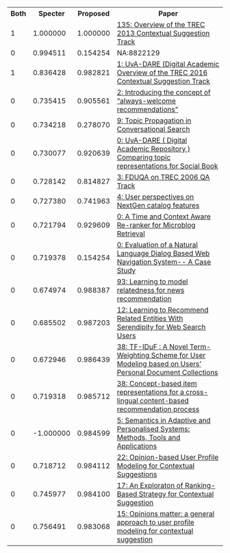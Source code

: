 <html><table><tr>
<th>Both</th>
<th>Specter</th>
<th>Proposed</th>
<th>Paper</th>
</tr>
<tr>
<td>1</td>
<td>1.000000</td>
<td>1.000000</td>
<td><a href="https://www.semanticscholar.org/paper/e7a87685a0d8f33baff82a1160e8863d22a1baa1">135: Overview of the TREC 2013 Contextual Suggestion Track</a></td>
</tr>
<tr>
<td>0</td>
<td>0.994511</td>
<td>0.154254</td>
<td>NA:8822129</td>
</tr>
<tr>
<td>1</td>
<td>0.836428</td>
<td>0.982821</td>
<td><a href="https://www.semanticscholar.org/paper/51b08a27c633c357e0930de369b97669f9b350b2">1: UvA-DARE (Digital Academic Overview of the TREC 2016 Contextual Suggestion Track</a></td>
</tr>
<tr>
<td>0</td>
<td>0.735415</td>
<td>0.905561</td>
<td><a href="https://www.semanticscholar.org/paper/a9f54304d58344382035f159d4b7103f70db12b6">2: Introducing the concept of “always-welcome recommendations”</a></td>
</tr>
<tr>
<td>0</td>
<td>0.734218</td>
<td>0.278070</td>
<td><a href="https://www.semanticscholar.org/paper/20ac920f0748700436dd7cff77ad914dd4a07884">9: Topic Propagation in Conversational Search</a></td>
</tr>
<tr>
<td>0</td>
<td>0.730077</td>
<td>0.920639</td>
<td><a href="https://www.semanticscholar.org/paper/1466fcfede735d582c41b1896aead9f913390038">0: UvA-DARE ( Digital Academic Repository ) Comparing topic representations for Social Book</a></td>
</tr>
<tr>
<td>0</td>
<td>0.728142</td>
<td>0.814827</td>
<td><a href="https://www.semanticscholar.org/paper/0420d46f26c0f03d072960bd0e343960125d44c5">3: FDUQA on TREC 2006 QA Track</a></td>
</tr>
<tr>
<td>0</td>
<td>0.727380</td>
<td>0.741963</td>
<td><a href="https://www.semanticscholar.org/paper/d6ca92ab11638df9d6d47c0070996642af138644">4: User perspectives on NextGen catalog features</a></td>
</tr>
<tr>
<td>0</td>
<td>0.721794</td>
<td>0.929609</td>
<td><a href="https://www.semanticscholar.org/paper/b89f860b1fb8d6f9b6762f0bd332e4a928d2574a">0: A Time and Context Aware Re-ranker for Microblog Retrieval</a></td>
</tr>
<tr>
<td>0</td>
<td>0.719378</td>
<td>0.154254</td>
<td><a href="https://www.semanticscholar.org/paper/e36b5c921f9e03f615de986ead0e0b5bd28f7324">0: Evaluation of a Natural Language Dialog Based Web Navigation System-- A Case Study</a></td>
</tr>
<tr>
<td>0</td>
<td>0.674974</td>
<td>0.988387</td>
<td><a href="https://www.semanticscholar.org/paper/2e1008648e8f8c4800e966ec8ed500dfb205ae7e">93: Learning to model relatedness for news recommendation</a></td>
</tr>
<tr>
<td>0</td>
<td>0.685502</td>
<td>0.987203</td>
<td><a href="https://www.semanticscholar.org/paper/0bf028f73421a8ba24b1a340ea93a6c7b4556c80">12: Learning to Recommend Related Entities With Serendipity for Web Search Users</a></td>
</tr>
<tr>
<td>0</td>
<td>0.672946</td>
<td>0.986439</td>
<td><a href="https://www.semanticscholar.org/paper/6fe39e5655e9721b03e0d32e0bcda53271410d0e">38: TF-IDuF : A Novel Term-Weighting Scheme for User Modeling based on Users’ Personal Document Collections</a></td>
</tr>
<tr>
<td>0</td>
<td>0.719318</td>
<td>0.985712</td>
<td><a href="https://www.semanticscholar.org/paper/c28971d231f2d2f792093aa0fcabe4a8727cad22">38: Concept-based item representations for a cross-lingual content-based recommendation process</a></td>
</tr>
<tr>
<td>0</td>
<td>-1.000000</td>
<td>0.984599</td>
<td><a href="https://www.semanticscholar.org/paper/895bc225c85ff8931d12fc161b258814298d313b">5: Semantics in Adaptive and Personalised Systems: Methods, Tools and Applications</a></td>
</tr>
<tr>
<td>0</td>
<td>0.718712</td>
<td>0.984112</td>
<td><a href="https://www.semanticscholar.org/paper/97577fa977d833881048db5066df424ff70ac11f">22: Opinion-based User Profile Modeling for Contextual Suggestions</a></td>
</tr>
<tr>
<td>0</td>
<td>0.745977</td>
<td>0.984100</td>
<td><a href="https://www.semanticscholar.org/paper/d437f135772414c0567dc17b04902d96e3174620">17: An Exploraton of Ranking-Based Strategy for Contextual Suggestion</a></td>
</tr>
<tr>
<td>0</td>
<td>0.756491</td>
<td>0.983068</td>
<td><a href="https://www.semanticscholar.org/paper/3d0278ab5cee552956a0e852c21e9491af16ec58">15: Opinions matter: a general approach to user profile modeling for contextual suggestion</a></td>
</tr>
</table></html>
